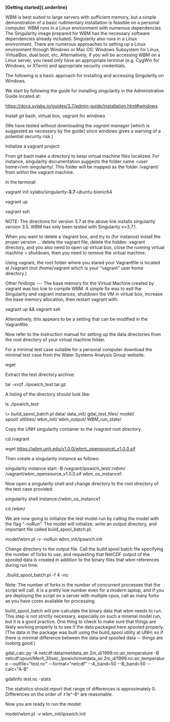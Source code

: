 **[Getting started]{.underline}**

WBM is best suited to large servers with sufficient memory, but a simple
demonstration of a basic rudimentary installation is feasible on a
personal computer. WBM runs in a Linux environment with numerous
dependencies. The Singularity image prepared for WBM has the necessary
software dependencies already included. Singularity also runs in a Linux
environment. There are numerous approaches to setting up a Linux
environment through Windows or Mac OS: Windows Subsystem for Linux,
VirtualBox, dual boot, etc. Alternatively, if you will be accessing WBM
on a Linux server, you need only have an appropriate terminal (e.g.
CygWin for Windows, or XTerm) and appropriate security credentials.

The following is a basic approach for installing and accessing
Singularity on Windows.

We start by following the guide for installing singularity in the
Administrative Guide located at:

<https://docs.sylabs.io/guides/3.7/admin-guide/installation.html#windows>

Install git bash, virtual box, vagrant for windows

(We have tested without downloading the *vagrant manager* \[which is
suggested as necessary by the guide\] since windows gives a warning of a
potential security risk.)

Initialize a vagrant project:

From git bash make a directory to keep virtual machine files localized.
For instance, singularity documentation suggests the folder name \<user
home\>/vm-singularity/. This folder will be mapped as the folder
/vagrant/ from within the vagrant machine.

In the terminal:

vagrant init sylabs/singularity-**3.7**-ubuntu-bionic64

vagrant up

vagrant ssh

NOTE: The directions for version 3.7 at the above link installs
singularity version 3.5. WBM has only been tested with Singularity
v\>3.7.1.

When you want to delete a Vagrant box, and try to (for instance) install
the proper version ... delete the vagrant file, delete the hidden
.vagrant directory, and you also need to open up virtual box, close the
running virtual machine \> shutdown, then you need to remove the virtual
machine.

Using vagrant, the root folder where you stared your Vagrantfile is
located at /vagrant (not /home/vagrant which is your "vagrant" user home
directory.)

Other findings \-\-- The base memory for the Virtual Machine created by
vagrant was too low to compile WBM. A simple fix was to exit the
Singularity and vagrant instances, shutdown the VM in virtual box,
increase the base memory allocation, then restart vagrant with:

vagrant up && vagrant ssh

Alternatively, this appears to be a setting that can be modified in the
Vagrantfile.

Now refer to the instruction manual for setting up the data directories
from the root directory of your virtual machine folder.

For a minimal test case suitable for a personal computer download the
minimal test case from the Water Systems Analysis Group website.

wget [](https://wbm.unh.edu/resources/ipswich_test.tar.gz)

Extract the test directory archive:

tar -xvzf ./ipswich\_test.tar.gz

A listing of the directory should look like:

ls ./ipswich\_test

\\\> build\_spool\_batch.pl data/ data\_init/ gdal\_test\_files/ model/\
spool/ utilities/ wbm\_init/ wbm\_output/ WBM\_run\_state/

Copy the UNH singularity container to the /vagrant root directory.

cd /vagrant

wget https://wbm.unh.edu/v1.0.0/wbm\_opensource\_v1.0.0.sif

Then create a singularity instance as follows:

singularity instance start -B /vagrant/ipswich\_test/:/wbm/
/vagrant/wbm\_opensource\_v1.0.0.sif wbm\_os\_instance1

Now open a singularity shell and change directory to the root directory
of the test case provided:

singularity shell instance://wbm\_os\_instance1

cd /wbm/

We are now going to initialize the test model run by calling the model
with the flag "-noRun". The model will initialize, write an output
directory, and important file called build\_spool\_batch.pl.

model/wbm.pl -v -noRun wbm\_init/ipswich.init

Change directory to the output file. Call the build spool batch file
specifying the number of forks to use, and requesting that NetCDF output
of the spooled data is created in addition to the binary files that wbm
references during run time.

./build\_spool\_batch.pl -f 4 -nc

Note: The number of forks is the number of concurrent processes that the
script will call. 4 is a pretty low number even for a modern laptop, and
if you are deploying the script on a server with multiple cpus, call as
many forks as you have cores available for processing.

build\_spool\_batch will pre-calculate the binary data that wbm needs to
run. This step is not strictly necessary, especially on such a minimal
model run, but it is a good practice. One thing to check to make sure
that things are likely working properly is to see if the data packaged
here spooled properly. (The data in the package was built using the
build\_spool utility at UNH; so if there is minimal difference between
the data and spooled data -- things are looking good.)

gdal\_calc.py -A netcdf:data/metdata\_air.2m\_d/1999.nc:air\_temperature
-B
netcdf:spool/Merit\_30sec\_Ipswich/metdata\_air.2m\_d/1999.nc:air\_temperature
\--outfile=\"test.nc\" \--format=\"netcdf\" \--A\_band=50 \--B\_band=50
\--calc=\"A-B\"

gdalinfo test.nc -stats

The statistics should report that range of differences is approximately
0. Differences on the order of $\pm$1e^-6^ are reasonable.

Now you are ready to run the model:

model/wbm.pl -v wbm\_init/ipswich.init
